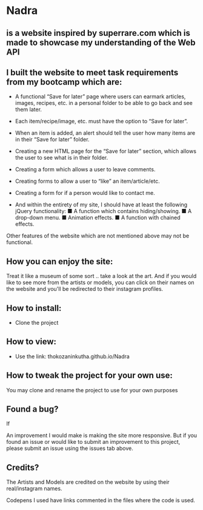 # Nadra 

## is a website inspired by superrare.com which is made to showcase my understanding of the Web API

## I built the website to meet task requirements from my bootcamp which are:

* A functional “Save for later” page where users can earmark articles, images, recipes, etc. in a personal folder to be
able to go back and see them later.

* Each item/recipe/image, etc. must have the option to “Save for later”.

* When an item is added, an alert should tell the user how many items
are in their “Save for later” folder.

* Creating a new HTML page for the “Save for later” section, which allows
the user to see what is in their folder.

* Creating a form which allows a user to leave comments.

* Creating forms to allow a user to “like” an item/article/etc.

* Creating a form for if a person would like to contact me.

* And within the entirety of my site, I should have at least the following jQuery functionality:
■ A function which contains hiding/showing.
■ A drop-down menu.
■ Animation effects.
■ A function with chained effects.

Other features of the website which are not mentioned above may not be functional.

## How you can enjoy the site:

Treat it like a museum of some sort .. take a look at the art. And if you would like to see more from the artists or models, you can click on their names on the website and you'll be redirected to their instagram profiles.

## How to install:

* Clone the project

## How to view:

* Use the link: thokozaninkutha.github.io/Nadra

## How to tweak the project for your own use:

You may clone and rename the project to use for your own purposes

## Found a bug?

If 

An improvement I would make is making the site more responsive. But if you found an issue or would like to submit an improvement to this project, please submit an issue using the issues tab above.

## Credits?

The Artists and Models are credited on the website by using their real/instagram names.

Codepens I used have links commented in the files where the code is used.

